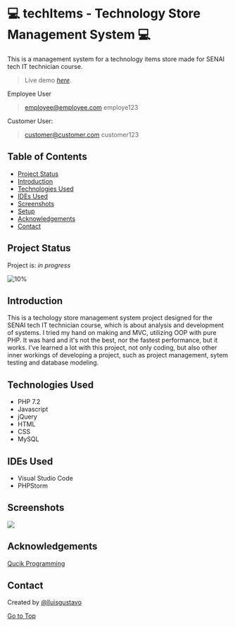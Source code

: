 # :computer: techItems - Technology Store Management System  :computer: <a name="top"></a>

This is a management system for a technology items store made for SENAI tech IT technician course. 
> Live demo [_here_](https://www.luisdesouza.com.br/techitems).

Employee User
> employee@employee.com
> employe123

Customer User:
> customer@customer.com
> customer123

## Table of Contents
* [Project Status](#project-status)
* [Introduction](#introduction)
* [Technologies Used](#technologies-used) 
* [IDEs Used](#ides-used) 
* [Screenshots](#screenshots)
* [Setup](#setup)  
* [Acknowledgements](#acknowledgements)
* [Contact](#contact) 

## Project Status <a name="project-status"></a>
Project is: _in progress_

![10%](https://progress-bar.dev/90)
 
## Introduction <a name="introduction"></a>

This is a techology store management system project designed for the SENAI tech IT technician course, which is about analysis and development of systems. I tried my hand on making and MVC, utilizing OOP with pure PHP. It was hard and it's not the best, nor the fastest performance, but it works.
I've learned a lot with this project, not only coding, but also other inner workings of developing a project, such as project management, sytem testing and database modeling.

## Technologies Used <a name="technologies-used"></a>
- PHP 7.2
- Javascript
- jQuery
- HTML
- CSS
- MySQL

## IDEs Used <a name="ides-used"></a>
- Visual Studio Code
- PHPStorm

## Screenshots <a name="screenshots"></a>
![](./img/.png)

## Acknowledgements <a name="acknowledgements"></a>
[Qucik Programming](https://www.youtube.com/c/QuickProgramming) 

## Contact <a name="contact"></a>
Created by [@lluisgustavo](https://www.luisdesouza.com.br/)

[Go to Top](#top)
